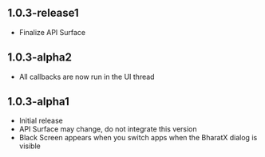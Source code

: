 ## 1.0.3-release1

* Finalize API Surface

## 1.0.3-alpha2

* All callbacks are now run in the UI thread

## 1.0.3-alpha1

* Initial release
* API Surface may change, do not integrate this version
* Black Screen appears when you switch apps when the BharatX dialog is visible
